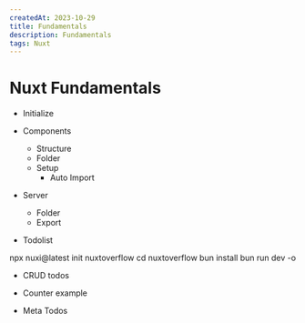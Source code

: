 ```yaml
---
createdAt: 2023-10-29
title: Fundamentals
description: Fundamentals
tags: Nuxt
---
```


# Nuxt Fundamentals

- Initialize
- Components
  - Structure
  - Folder
  - Setup
    - Auto Import
- Server
  - Folder
  - Export

- Todolist

npx nuxi@latest init nuxtoverflow
cd nuxtoverflow
bun install
bun run dev -o

- CRUD todos

- Counter example

- Meta Todos
